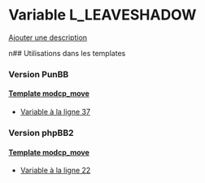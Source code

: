 # Variable L_LEAVESHADOW
[Ajouter une description](https://fa-tvars.appspot.com/L_LEAVESHADOW)

n## Utilisations dans les templates

### Version PunBB

#### [Template modcp_move](punbb/modcp_move.md)
* [Variable à la ligne 37](../punbb/modcp_move.tpl#L37)

### Version phpBB2

#### [Template modcp_move](subsilver/modcp_move.md)
* [Variable à la ligne 22](../subsilver/modcp_move.tpl#L22)